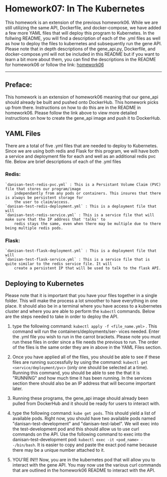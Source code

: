 # Homework07: In The Kubernetes

This homework is an extension of the previous homework06. While we are still utilizing the same API, Dockerfile, and 
docker-compose, we have added a few more YAML files that will deploy this program to Kubernetes. In the follwing README, you will
find a description of each of the .yml files as well as how to deploy the files to kubernetes and subsequently run the gene API.
Please note that in depth descriptions of the gene_api.py, Dockerfile, and docker-compose.yml will not be included in this 
README but if you want to learn a bit more about them, you can find the descriptions in the README for homework06 or 
follow the link: [homework06](https://github.com/DanielaLeticia/COE332-Homeworks/tree/main/homework06)

---

## Preface:
This homework is an extension of homework06 meaning that our gene_api should already be built and pushed onto DockerHub.
This homework picks up from there. 
Instructions on how to do this are in the README in homework06. Please follow the link above to view more detailed instructions on
how to create the gene_api image and push it to DockerHub.

## YAML Files
There are a total of five .yml files that are needed to deploy to Kubernetes. Since we are using both redis and Flask for this
program, we will have both a service and deployment file for each and well as an additional redis pvc file. Below are brief
descriptions of each of the .yml files

### Redis:
	`danisan-test-redis-pvc.yml` : This is a Persistant Volume Claim (PVC) file that stores our program/image
		independantly from any pods or containers. This insures that there is always be persistent storage for
		the user to claim/access.
	`danisan-test-redis-deployment.yml` : This is a deployment file that will 
	`danisan-test-redis-service.yml` : This is a service file that will make sure that the IP address that 'talks' to
		redis stays the same, even when there may be multiple due to there being multiple redis pods. 

### Flask:
	`danisan-test-flask-deployment.yml` : This is a deployment file that will
	`danisan-test-flask-service.yml` : This is a service file that is quite similar to the redis service file. It will
		create a persistent IP that will be used to talk to the flask API. 

## Deploying to Kubernetes
Please note that it is important that you have your files together in a single folder. This will make the process a lot smoother to
have everything in one place. It should also be in a terminal where you have access to a kubernetes cluster and where you are able
to perform the `kubectl` commands. Below are the steps needed to take in order to deploy the API.

1. type the following command: `kubectl apply -f <file_name.yml>` . This command will run the containers/deployments/ser-
	vices needed. Enter the .yml file you wish to run in the carrot brackets. Please note you must run these files
	in order since a file needs the previous to run. The order of the files is the same order they are in above in the
	YAML Files section.
 
2. Once you have applied all of the files, you should be able to see if these files are running successfully by using the
	command: `kubectl get <service/deployment/pvc>` (only one should be selected at a time). Running this command, 
	you should be able to see the that it is "RUNNING" and how much time it has been running. In the services section
	there should also be an IP address that will become important later.

3. Running these programs, the gene_api image should already been pulled from DockerHub and it should be ready for
	users to interact with.

4. type the following command: `kube get pods`. This should yield a list of available pods. Right now, you should have two
	available pods named "danisan-test-development" and "danisan-test-label". We will exec into the test-development
	pod and this should allow us to use curl commands on the API. Use the following command to exec into the 
	danisan-test-development pod: `kubectl exec -it <pod_name> --/bin/bash`. It is easier to copy and paste the exact
	pod name because there may be a unique number attached to it.
 
5. YOU'RE IN!!! Now, you are in the kubernetes pod that will allow you to interact with the gene API. You may now use
	the various curl commands that are outlined in the homework06 README to interact with the API. 



 
